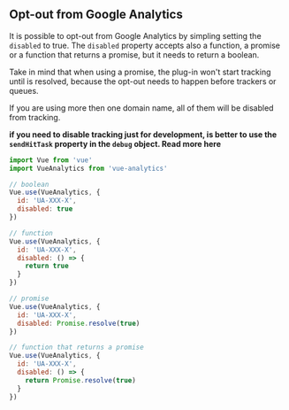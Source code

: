 ## Opt-out from Google Analytics

It is possible to opt-out from Google Analytics by simpling setting the `disabled` to true.
The `disabled` property accepts also a function, a promise or a function that returns a promise, but it needs to return a boolean.

Take in mind that when using a promise, the plug-in won't start tracking until is resolved, because the opt-out needs to happen before trackers or queues.

If you are using more then one domain name, all of them will be disabled from tracking.

**if you need to disable tracking just for development, is better to use the `sendHitTask` property in the `debug` object. Read more here**

```js
import Vue from 'vue'
import VueAnalytics from 'vue-analytics'

// boolean
Vue.use(VueAnalytics, {
  id: 'UA-XXX-X',
  disabled: true
})

// function
Vue.use(VueAnalytics, {
  id: 'UA-XXX-X',
  disabled: () => {
    return true
  }
})

// promise
Vue.use(VueAnalytics, {
  id: 'UA-XXX-X',
  disabled: Promise.resolve(true)
})

// function that returns a promise
Vue.use(VueAnalytics, {
  id: 'UA-XXX-X',
  disabled: () => {
    return Promise.resolve(true)
  }
})
```